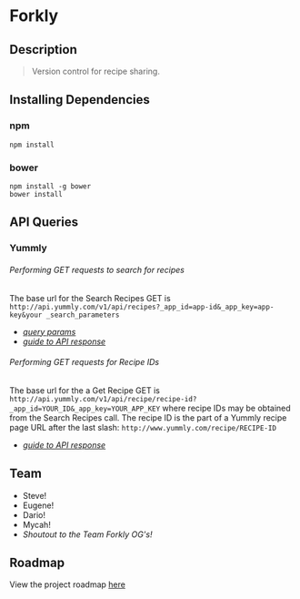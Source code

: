 # Forkly


## Description

> Version control for recipe sharing.

## Installing Dependencies

### npm
```
npm install
```

### bower
```
npm install -g bower
bower install
```

## API Queries

### Yummly
###### Performing GET requests to search for recipes

The base url for the Search Recipes GET is
`http://api.yummly.com/v1/api/recipes?_app_id=app-id&_app_key=app-key&your _search_parameters`
- *[query params](https://developer.yummly.com/documentation#Parameters)*
- *[guide to API response](https://developer.yummly.com/documentation#Consumer)*

###### Performing GET requests for Recipe IDs

The base url for the a Get Recipe GET is
`http://api.yummly.com/v1/api/recipe/recipe-id?_app_id=YOUR_ID&_app_key=YOUR_APP_KEY`
where recipe IDs may be obtained from the Search Recipes call. The recipe ID is the part of a Yummly recipe page URL after the last slash:
`http://www.yummly.com/recipe/RECIPE-ID`
- *[guide to API response](https://developer.yummly.com/documentation#Recipe)*

## Team

  - Steve!
  - Eugene!
  - Dario!
  - Mycah!
  - *Shoutout to the Team Forkly OG's!*


## Roadmap

View the project roadmap [here](LINK_TO_DOC)


